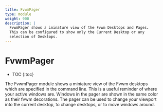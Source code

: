 ```yaml
---
title: FvwmPager
type: module
weight: 900
description: |
  FvwmPager shows a ininature view of the Fvwm Desktops and Pages.
  This can be configured to show only the Current Desktop or any
  selection of Desktops.
---
```

# FvwmPager

* TOC
{:toc}

The FvwmPager module shows a miniature view of the Fvwm desktops which are
specified in the command line. This is a useful reminder of where your
active windows are. Windows in the pager are shown in the same color as
their fvwm decorations.  The pager can be used to change your viewport into
the current desktop, to change desktops, or to move windows around.

